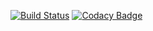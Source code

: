[![Build Status](https://travis-ci.org/MitocGroup/deep-microservices-root-angular2.svg?branch=master)](https://travis-ci.org/MitocGroup/deep-microservices-root-angular2)
[![Codacy Badge](https://api.codacy.com/project/badge/coverage/ef7c8d169940408dbeb10c634c8b4259)](https://www.codacy.com/app/MitocGroup/deep-microservices-root-angular2)

